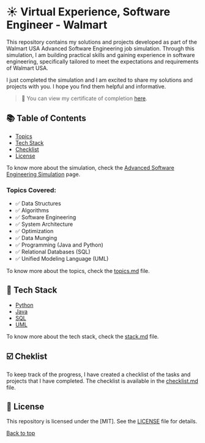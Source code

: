 # ☀️ Virtual Experience, Software Engineer - Walmart
This repository contains my solutions and projects developed as part of the Walmart USA Advanced Software Engineering job simulation. Through this simulation, I am building practical skills and gaining experience in software engineering, specifically tailored to meet the expectations and requirements of Walmart USA. 

I just completed the simulation and I am excited to share my solutions and projects with you. I hope you find them helpful and informative.

> 🚀 You can view my certificate of completion [here](https://forage-uploads-prod.s3.amazonaws.com/completion-certificates/Walmart%20USA/oX6f9BbCL9kJDJzfg_Walmart%20USA_Y4mCGo9aASL72QCsT_1717469346235_completion_certificate.pdf).

## 📚 Table of Contents
- [Topics](#topics)
- [Tech Stack](#-tech-stack)
- [Checklist](#-checklist)
- [License](#-license)

To know more about the simulation, check the [Advanced Software Engineering Simulation](https://www.theforage.com/simulations/walmart/software-engineering-fceb) page.

### Topics Covered:

- ✅ Data Structures
- ✅ Algorithms
- ✅ Software Engineering
- ✅ System Architecture
- ✅ Optimization
- ✅ Data Munging
- ✅ Programming (Java and Python)
- ✅ Relational Databases (SQL)
- ✅ Unified Modeling Language (UML)

To know more about the topics, check the [topics.md](/docs/topics.md) file.

## 🧩 Tech Stack
- [Python](https://www.python.org/)
- [Java](https://www.java.com/)
- [SQL](https://www.w3schools.com/sql/)
- [UML](https://www.uml.org/)

To know more about the tech stack, check the [stack.md](/docs/stack.md) file.

## ☑️ Cheklist

To keep track of the progress, I have created a checklist of the tasks and projects that I have completed. The checklist is available in the [checklist.md](/docs/checklist.md) file.

## 📜 License

This repository is licensed under the [MIT]. See the [LICENSE](LICENSE) file for details.

[Back to top](#walmart-software-engineering)
